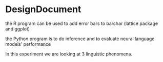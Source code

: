 # DesignDocument
the R program can be used to add error bars to barchar (lattice package and ggplot)

the Python program is to do inference and to evaluate neural language models' performance

In this experiment we are looking at 3 linguistic phenomena.
